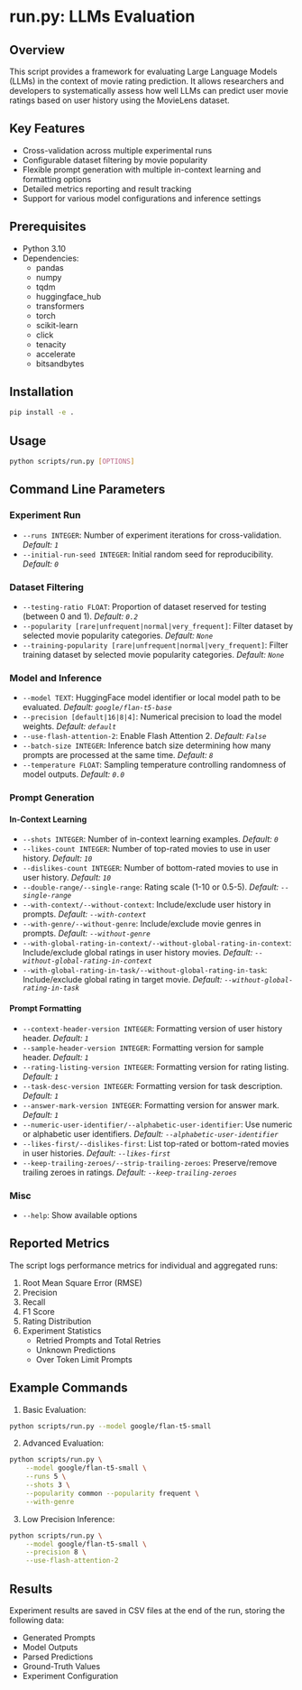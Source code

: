 # run.py: LLMs Evaluation

## Overview

This script provides a framework for evaluating Large Language Models (LLMs) in the context of movie rating prediction. It allows researchers and developers to systematically assess how well LLMs can predict user movie ratings based on user history using the MovieLens dataset.

## Key Features

- Cross-validation across multiple experimental runs
- Configurable dataset filtering by movie popularity
- Flexible prompt generation with multiple in-context learning and formatting options
- Detailed metrics reporting and result tracking
- Support for various model configurations and inference settings

## Prerequisites

- Python 3.10
- Dependencies:
  - pandas
  - numpy
  - tqdm
  - huggingface_hub
  - transformers
  - torch
  - scikit-learn
  - click
  - tenacity
  - accelerate
  - bitsandbytes

## Installation

```bash
pip install -e .
```

## Usage

```bash
python scripts/run.py [OPTIONS]
```

## Command Line Parameters

### Experiment Run

- `--runs INTEGER`: Number of experiment iterations for cross-validation. *Default: `1`*
- `--initial-run-seed INTEGER`: Initial random seed for reproducibility. *Default: `0`*

### Dataset Filtering

- `--testing-ratio FLOAT`: Proportion of dataset reserved for testing (between 0 and 1). *Default: `0.2`*
- `--popularity [rare|unfrequent|normal|very_frequent]`: Filter dataset by selected movie popularity categories. *Default: `None`*
- `--training-popularity [rare|unfrequent|normal|very_frequent]`: Filter training dataset by selected movie popularity categories. *Default: `None`*

### Model and Inference

- `--model TEXT`: HuggingFace model identifier or local model path to be evaluated. *Default: `google/flan-t5-base`*
- `--precision [default|16|8|4]`: Numerical precision to load the model weights. *Default: `default`*
- `--use-flash-attention-2`: Enable Flash Attention 2. *Default: `False`*
- `--batch-size INTEGER`: Inference batch size determining how many prompts are processed at the same time. *Default: `8`*
- `--temperature FLOAT`: Sampling temperature controlling randomness of model outputs. *Default: `0.0`*

### Prompt Generation

#### In-Context Learning

- `--shots INTEGER`: Number of in-context learning examples. *Default: `0`*
- `--likes-count INTEGER`: Number of top-rated movies to use in user history. *Default: `10`*
- `--dislikes-count INTEGER`: Number of bottom-rated movies to use in user history. *Default: `10`*
- `--double-range/--single-range`: Rating scale (1-10 or 0.5-5). *Default: `--single-range`*
- `--with-context/--without-context`: Include/exclude user history in prompts. *Default: `--with-context`*
- `--with-genre/--without-genre`: Include/exclude movie genres in prompts. *Default: `--without-genre`*
- `--with-global-rating-in-context/--without-global-rating-in-context`: Include/exclude global ratings in user history movies. *Default: `--without-global-rating-in-context`*
- `--with-global-rating-in-task/--without-global-rating-in-task`: Include/exclude global rating in target movie. *Default: `--without-global-rating-in-task`*

#### Prompt Formatting

- `--context-header-version INTEGER`: Formatting version of user history header. *Default: `1`*
- `--sample-header-version INTEGER`: Formatting version for sample header. *Default: `1`*
- `--rating-listing-version INTEGER`: Formatting version for rating listing. *Default: `1`*
- `--task-desc-version INTEGER`: Formatting version for task description. *Default: `1`*
- `--answer-mark-version INTEGER`: Formatting version for answer mark. *Default: `1`*
- `--numeric-user-identifier/--alphabetic-user-identifier`: Use numeric or alphabetic user identifiers. *Default: `--alphabetic-user-identifier`*
- `--likes-first/--dislikes-first`: List top-rated or bottom-rated movies in user histories. *Default: `--likes-first`*
- `--keep-trailing-zeroes/--strip-trailing-zeroes`: Preserve/remove trailing zeroes in ratings. *Default: `--keep-trailing-zeroes`*

### Misc

- `--help`: Show available options

## Reported Metrics

The script logs performance metrics for individual and aggregated runs:

1. Root Mean Square Error (RMSE)
2. Precision
3. Recall
4. F1 Score
5. Rating Distribution
6. Experiment Statistics
   - Retried Prompts and Total Retries
   - Unknown Predictions
   - Over Token Limit Prompts

## Example Commands

1. Basic Evaluation:

```bash
python scripts/run.py --model google/flan-t5-small
```

2. Advanced Evaluation:

```bash
python scripts/run.py \
    --model google/flan-t5-small \
    --runs 5 \
    --shots 3 \
    --popularity common --popularity frequent \
    --with-genre
```

3. Low Precision Inference:

```bash
python scripts/run.py \
    --model google/flan-t5-small \
    --precision 8 \
    --use-flash-attention-2
```

## Results

Experiment results are saved in CSV files at the end of the run, storing the following data:

- Generated Prompts
- Model Outputs
- Parsed Predictions
- Ground-Truth Values
- Experiment Configuration
